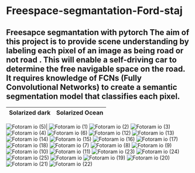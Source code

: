 # Freespace-segmantation-Ford-staj
Freesapce segmantation with pytorch 
The aim of this project is to provide scene understanding by labeling each pixel of an image as being road or not road . This will enable a self-driving car to determine the free navigable space on the road. It requires knowledge of FCNs (Fully Convolutional Networks) to create a semantic segmentation model that classifies each pixel.
-------------------------------------------------------------------------------------------------------------------------------------------
Solarized dark             |  Solarized Ocean
:-------------------------:|:-------------------------:



![Fotoram io (5)](https://user-images.githubusercontent.com/57313643/137952630-67e8e80b-3a72-4e41-9f5b-506516845a63.jpg)|
![Fotoram io (1)](https://user-images.githubusercontent.com/57313643/137952639-b2d4fd89-f321-4ac5-b83b-1a09a0951a2b.jpg)
![Fotoram io (2)](https://user-images.githubusercontent.com/57313643/137952640-edbcad12-511a-48a1-8ade-8fdd98f5ccca.jpg)
![Fotoram io (3)](https://user-images.githubusercontent.com/57313643/137952645-cac5ff5c-b917-43b3-b412-0eb29ef5ccb3.jpg)
![Fotoram io (4)](https://user-images.githubusercontent.com/57313643/137952646-0d0a4364-20d7-4595-8d94-3c79fee180aa.jpg)
![Fotoram io (6)](https://user-images.githubusercontent.com/57313643/137952658-84a81b9c-6907-4d1f-be39-106835d65eff.jpg)
![Fotoram io (12)](https://user-images.githubusercontent.com/57313643/137952675-205056ec-25af-4d95-b6f9-731e8a383ab6.jpg)
![Fotoram io (13)](https://user-images.githubusercontent.com/57313643/137952676-89b9982d-ddd2-4f00-b963-7a5c5fef82bf.jpg)
![Fotoram io (14)](https://user-images.githubusercontent.com/57313643/137952679-87e356e9-805c-441b-a9fd-30a73b468e7d.jpg)
![Fotoram io (15)](https://user-images.githubusercontent.com/57313643/137952681-ddfe1068-fcad-4d3c-a614-6a0cb09465c5.jpg)
![Fotoram io (16)](https://user-images.githubusercontent.com/57313643/137952683-e2db9102-5d0c-4444-bacf-a8a323ca5735.jpg)
![Fotoram io (17)](https://user-images.githubusercontent.com/57313643/137952687-9c2b6428-27d5-4234-9fd3-60785b0561ed.jpg)
![Fotoram io (18)](https://user-images.githubusercontent.com/57313643/137952690-665015d2-9ade-4346-8f92-b55ad54c3e5d.jpg)
![Fotoram io (7)](https://user-images.githubusercontent.com/57313643/137952692-aed429a4-dfdb-4a5f-9f38-91cdd510e457.jpg)
![Fotoram io (8)](https://user-images.githubusercontent.com/57313643/137952694-88ad2407-edff-4117-8837-3c3cf2a6b7ef.jpg)
![Fotoram io (9)](https://user-images.githubusercontent.com/57313643/137952698-085b4c42-f1df-4fb5-bffe-c682e844518b.jpg)
![Fotoram io (10)](https://user-images.githubusercontent.com/57313643/137952699-07f2a2c8-870b-49ad-bb24-775a276b856d.jpg)
![Fotoram io (11)](https://user-images.githubusercontent.com/57313643/137952702-459ff67b-fafb-459c-a79f-afc3b020b99b.jpg)
![Fotoram io (23)](https://user-images.githubusercontent.com/57313643/137952720-c5668f75-7e55-4692-9a38-0c5058b019e7.jpg)
![Fotoram io (24)](https://user-images.githubusercontent.com/57313643/137952723-6cec2514-0299-4f8a-ab78-d96646ee3ee5.jpg)
![Fotoram io (25)](https://user-images.githubusercontent.com/57313643/137952725-41870569-423c-4000-90c2-28c4f486e871.jpg)
![Fotoram io](https://user-images.githubusercontent.com/57313643/137952729-51158990-c5bc-4adf-85af-d1e33dd34a73.jpg)
![Fotoram io (19)](https://user-images.githubusercontent.com/57313643/137952732-2983378e-fe98-4a40-8bec-4051f1ccd97f.jpg)
![Fotoram io (20)](https://user-images.githubusercontent.com/57313643/137952734-659d6b7a-3905-40b8-9639-357ed1403c67.jpg)
![Fotoram io (21)](https://user-images.githubusercontent.com/57313643/137952739-85ccd6dc-991f-4e93-a73a-b1d2a13cd3c0.jpg)
![Fotoram io (22)](https://user-images.githubusercontent.com/57313643/137952741-e0aa22dc-b6d8-49bb-a7fe-10f8e6930bde.jpg)
